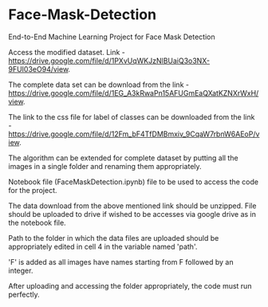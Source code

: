 # Face-Mask-Detection
End-to-End Machine Learning Project for Face Mask Detection

Access the modified dataset. Link - https://drive.google.com/file/d/1PXvUqWKJzNlBUaiQ3o3NX-9FUI03eO94/view.

The complete data set can be download from the link - https://drive.google.com/file/d/1EG_A3kRwaPn15AFUGmEaQXatKZNXrWxH/view.

The link to the css file for label of classes can be downloaded from the link - https://drive.google.com/file/d/12Fm_bF4TfDMBmxiv_9CqaW7rbnW6AEoP/view.

The algorithm can be extended for complete dataset by putting all the images in a single folder and renaming them appropriately.

Notebook file (FaceMaskDetection.ipynb) file to be used to access the code for the project.

The data download from the above mentioned link should be unzipped. File should be uploaded to drive if wished to be accesses via google drive as in the notebook file.

Path to the folder in which the data files are uploaded should be appropriately edited in cell 4 in the variable named 'path'.

'F' is added as all images have names starting from F followed by an integer.

After uploading and accessing the folder appropriately, the code must run perfectly.
